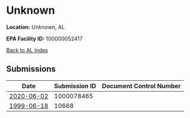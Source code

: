 # Unknown

**Location:** Unknown, AL

**EPA Facility ID:** 100000052417

[Back to AL Index](../../index.md)

## Submissions

| Date | Submission ID | Document Control Number |
|------|--------------|-------------------------|
| [2020-06-02](submissions/1000078465.md) | 1000078465 |  |
| [1999-06-18](submissions/10668.md) | 10668 |  |
